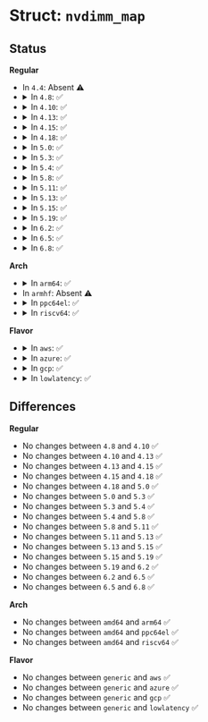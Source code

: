 # Struct: <code>nvdimm_map</code>

## Status
<b>Regular</b>
<ul>
<li>
In <code>4.4</code>: Absent ⚠️
</li>
<li>
<details>
<summary>In <code>4.8</code>: ✅</summary>

```c
struct nvdimm_map {
    struct nvdimm_bus *nvdimm_bus;
    struct list_head list;
    resource_size_t offset;
    long unsigned int flags;
    size_t size;
    void *mem;
    void *iomem;
    struct kref kref;
};
```
</details>
</li>
<li>
<details>
<summary>In <code>4.10</code>: ✅</summary>

```c
struct nvdimm_map {
    struct nvdimm_bus *nvdimm_bus;
    struct list_head list;
    resource_size_t offset;
    long unsigned int flags;
    size_t size;
    void *mem;
    void *iomem;
    struct kref kref;
};
```
</details>
</li>
<li>
<details>
<summary>In <code>4.13</code>: ✅</summary>

```c
struct nvdimm_map {
    struct nvdimm_bus *nvdimm_bus;
    struct list_head list;
    resource_size_t offset;
    long unsigned int flags;
    size_t size;
    void *mem;
    void *iomem;
    struct kref kref;
};
```
</details>
</li>
<li>
<details>
<summary>In <code>4.15</code>: ✅</summary>

```c
struct nvdimm_map {
    struct nvdimm_bus *nvdimm_bus;
    struct list_head list;
    resource_size_t offset;
    long unsigned int flags;
    size_t size;
    void *mem;
    void *iomem;
    struct kref kref;
};
```
</details>
</li>
<li>
<details>
<summary>In <code>4.18</code>: ✅</summary>

```c
struct nvdimm_map {
    struct nvdimm_bus *nvdimm_bus;
    struct list_head list;
    resource_size_t offset;
    long unsigned int flags;
    size_t size;
    void *mem;
    void *iomem;
    struct kref kref;
};
```
</details>
</li>
<li>
<details>
<summary>In <code>5.0</code>: ✅</summary>

```c
struct nvdimm_map {
    struct nvdimm_bus *nvdimm_bus;
    struct list_head list;
    resource_size_t offset;
    long unsigned int flags;
    size_t size;
    void *mem;
    void *iomem;
    struct kref kref;
};
```
</details>
</li>
<li>
<details>
<summary>In <code>5.3</code>: ✅</summary>

```c
struct nvdimm_map {
    struct nvdimm_bus *nvdimm_bus;
    struct list_head list;
    resource_size_t offset;
    long unsigned int flags;
    size_t size;
    void *mem;
    void *iomem;
    struct kref kref;
};
```
</details>
</li>
<li>
<details>
<summary>In <code>5.4</code>: ✅</summary>

```c
struct nvdimm_map {
    struct nvdimm_bus *nvdimm_bus;
    struct list_head list;
    resource_size_t offset;
    long unsigned int flags;
    size_t size;
    void *mem;
    void *iomem;
    struct kref kref;
};
```
</details>
</li>
<li>
<details>
<summary>In <code>5.8</code>: ✅</summary>

```c
struct nvdimm_map {
    struct nvdimm_bus *nvdimm_bus;
    struct list_head list;
    resource_size_t offset;
    long unsigned int flags;
    size_t size;
    void *mem;
    void *iomem;
    struct kref kref;
};
```
</details>
</li>
<li>
<details>
<summary>In <code>5.11</code>: ✅</summary>

```c
struct nvdimm_map {
    struct nvdimm_bus *nvdimm_bus;
    struct list_head list;
    resource_size_t offset;
    long unsigned int flags;
    size_t size;
    void *mem;
    void *iomem;
    struct kref kref;
};
```
</details>
</li>
<li>
<details>
<summary>In <code>5.13</code>: ✅</summary>

```c
struct nvdimm_map {
    struct nvdimm_bus *nvdimm_bus;
    struct list_head list;
    resource_size_t offset;
    long unsigned int flags;
    size_t size;
    void *mem;
    void *iomem;
    struct kref kref;
};
```
</details>
</li>
<li>
<details>
<summary>In <code>5.15</code>: ✅</summary>

```c
struct nvdimm_map {
    struct nvdimm_bus *nvdimm_bus;
    struct list_head list;
    resource_size_t offset;
    long unsigned int flags;
    size_t size;
    void *mem;
    void *iomem;
    struct kref kref;
};
```
</details>
</li>
<li>
<details>
<summary>In <code>5.19</code>: ✅</summary>

```c
struct nvdimm_map {
    struct nvdimm_bus *nvdimm_bus;
    struct list_head list;
    resource_size_t offset;
    long unsigned int flags;
    size_t size;
    void *mem;
    void *iomem;
    struct kref kref;
};
```
</details>
</li>
<li>
<details>
<summary>In <code>6.2</code>: ✅</summary>

```c
struct nvdimm_map {
    struct nvdimm_bus *nvdimm_bus;
    struct list_head list;
    resource_size_t offset;
    long unsigned int flags;
    size_t size;
    void *mem;
    void *iomem;
    struct kref kref;
};
```
</details>
</li>
<li>
<details>
<summary>In <code>6.5</code>: ✅</summary>

```c
struct nvdimm_map {
    struct nvdimm_bus *nvdimm_bus;
    struct list_head list;
    resource_size_t offset;
    long unsigned int flags;
    size_t size;
    void *mem;
    void *iomem;
    struct kref kref;
};
```
</details>
</li>
<li>
<details>
<summary>In <code>6.8</code>: ✅</summary>

```c
struct nvdimm_map {
    struct nvdimm_bus *nvdimm_bus;
    struct list_head list;
    resource_size_t offset;
    long unsigned int flags;
    size_t size;
    void *mem;
    void *iomem;
    struct kref kref;
};
```
</details>
</li>
</ul>
<b>Arch</b>
<ul>
<li>
<details>
<summary>In <code>arm64</code>: ✅</summary>

```c
struct nvdimm_map {
    struct nvdimm_bus *nvdimm_bus;
    struct list_head list;
    resource_size_t offset;
    long unsigned int flags;
    size_t size;
    void *mem;
    void *iomem;
    struct kref kref;
};
```
</details>
</li>
<li>
In <code>armhf</code>: Absent ⚠️
</li>
<li>
<details>
<summary>In <code>ppc64el</code>: ✅</summary>

```c
struct nvdimm_map {
    struct nvdimm_bus *nvdimm_bus;
    struct list_head list;
    resource_size_t offset;
    long unsigned int flags;
    size_t size;
    void *mem;
    void *iomem;
    struct kref kref;
};
```
</details>
</li>
<li>
<details>
<summary>In <code>riscv64</code>: ✅</summary>

```c
struct nvdimm_map {
    struct nvdimm_bus *nvdimm_bus;
    struct list_head list;
    resource_size_t offset;
    long unsigned int flags;
    size_t size;
    void *mem;
    void *iomem;
    struct kref kref;
};
```
</details>
</li>
</ul>
<b>Flavor</b>
<ul>
<li>
<details>
<summary>In <code>aws</code>: ✅</summary>

```c
struct nvdimm_map {
    struct nvdimm_bus *nvdimm_bus;
    struct list_head list;
    resource_size_t offset;
    long unsigned int flags;
    size_t size;
    void *mem;
    void *iomem;
    struct kref kref;
};
```
</details>
</li>
<li>
<details>
<summary>In <code>azure</code>: ✅</summary>

```c
struct nvdimm_map {
    struct nvdimm_bus *nvdimm_bus;
    struct list_head list;
    resource_size_t offset;
    long unsigned int flags;
    size_t size;
    void *mem;
    void *iomem;
    struct kref kref;
};
```
</details>
</li>
<li>
<details>
<summary>In <code>gcp</code>: ✅</summary>

```c
struct nvdimm_map {
    struct nvdimm_bus *nvdimm_bus;
    struct list_head list;
    resource_size_t offset;
    long unsigned int flags;
    size_t size;
    void *mem;
    void *iomem;
    struct kref kref;
};
```
</details>
</li>
<li>
<details>
<summary>In <code>lowlatency</code>: ✅</summary>

```c
struct nvdimm_map {
    struct nvdimm_bus *nvdimm_bus;
    struct list_head list;
    resource_size_t offset;
    long unsigned int flags;
    size_t size;
    void *mem;
    void *iomem;
    struct kref kref;
};
```
</details>
</li>
</ul>

## Differences
<b>Regular</b>
<ul>
<li>
No changes between <code>4.8</code> and <code>4.10</code> ✅
</li>
<li>
No changes between <code>4.10</code> and <code>4.13</code> ✅
</li>
<li>
No changes between <code>4.13</code> and <code>4.15</code> ✅
</li>
<li>
No changes between <code>4.15</code> and <code>4.18</code> ✅
</li>
<li>
No changes between <code>4.18</code> and <code>5.0</code> ✅
</li>
<li>
No changes between <code>5.0</code> and <code>5.3</code> ✅
</li>
<li>
No changes between <code>5.3</code> and <code>5.4</code> ✅
</li>
<li>
No changes between <code>5.4</code> and <code>5.8</code> ✅
</li>
<li>
No changes between <code>5.8</code> and <code>5.11</code> ✅
</li>
<li>
No changes between <code>5.11</code> and <code>5.13</code> ✅
</li>
<li>
No changes between <code>5.13</code> and <code>5.15</code> ✅
</li>
<li>
No changes between <code>5.15</code> and <code>5.19</code> ✅
</li>
<li>
No changes between <code>5.19</code> and <code>6.2</code> ✅
</li>
<li>
No changes between <code>6.2</code> and <code>6.5</code> ✅
</li>
<li>
No changes between <code>6.5</code> and <code>6.8</code> ✅
</li>
</ul>
<b>Arch</b>
<ul>
<li>
No changes between <code>amd64</code> and <code>arm64</code> ✅
</li>
<li>
No changes between <code>amd64</code> and <code>ppc64el</code> ✅
</li>
<li>
No changes between <code>amd64</code> and <code>riscv64</code> ✅
</li>
</ul>
<b>Flavor</b>
<ul>
<li>
No changes between <code>generic</code> and <code>aws</code> ✅
</li>
<li>
No changes between <code>generic</code> and <code>azure</code> ✅
</li>
<li>
No changes between <code>generic</code> and <code>gcp</code> ✅
</li>
<li>
No changes between <code>generic</code> and <code>lowlatency</code> ✅
</li>
</ul>
